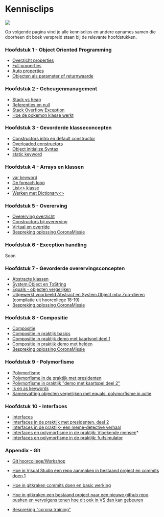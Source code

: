 # Kennisclips

![](../assets/infoclip.png)

Op volgende pagina vind je alle kennisclips en andere opnames samen die doorheen dit boek verspreid staan bij de relevante hoofdstukken.



### Hoofdstuk 1 - Object Oriented Programming

* [Overzicht properties](https://ap.cloud.panopto.eu/Panopto/Pages/Viewer.aspx?id=34e326ab-5ee3-4e36-8880-ab6100c13715)
* [Full properties](https://ap.cloud.panopto.eu/Panopto/Pages/Viewer.aspx?id=a9c712ba-5788-4121-aff9-ab6100c3d1ed)
* [Auto properties](https://ap.cloud.panopto.eu/Panopto/Pages/Viewer.aspx?id=9eb70ee5-402d-4c6d-b880-ab6100c5291d)
* [Objecten als parameter of returnwaarde](https://ap.cloud.panopto.eu/Panopto/Pages/Viewer.aspx?id=8dbbc3f8-56ed-4657-82a7-ab7400e422bc)

### Hoofdstuk 2 - Geheugenmanagement

* [Stack vs heap](https://ap.cloud.panopto.eu/Panopto/Pages/Viewer.aspx?id=bf7ea9bc-7469-446b-b226-ab5e008085a8)
* [Referenties en null](https://ap.cloud.panopto.eu/Panopto/Pages/Viewer.aspx?id=49247267-d9db-411a-8de6-ab5e0084792a)
* [Stack Overflow Exception](https://ap.cloud.panopto.eu/Panopto/Pages/Viewer.aspx?id=640a52f0-9ea0-42fc-b1f6-ab7a0093eda6)
* [Hoe de pokemon klasse werkt](https://ap.cloud.panopto.eu/Panopto/Pages/Viewer.aspx?id=245f5d03-dbe4-49d9-b9e9-ab720084b984)

### Hoofdstuk 3 - Gevorderde klasseconcepten

* [Constructors intro en default constructor](https://ap.cloud.panopto.eu/Panopto/Pages/Viewer.aspx?id=8d9b4ad8-2732-47e7-8972-ab7a00935196)
* [Overloaded constructors](https://ap.cloud.panopto.eu/Panopto/Pages/Viewer.aspx?id=24f83488-a058-4898-b34d-ab7a0097f165)
* [Object initialize Syntax](https://ap.cloud.panopto.eu/Panopto/Pages/Viewer.aspx?id=8f1ceebc-9f02-4593-84da-ab7a0099bf99)
* [static keyword](https://ap.cloud.panopto.eu/Panopto/Pages/Viewer.aspx?id=04805e97-94e8-4593-b30c-ab750089ffa6)

### Hoofdstuk 4 - Arrays en klassen

* [var keyword](https://ap.cloud.panopto.eu/Panopto/Pages/Viewer.aspx?id=8ba39f71-889e-4e48-9f3b-ab750087d034)
* [De foreach loop](https://ap.cloud.panopto.eu/Panopto/Pages/Viewer.aspx?id=e268b0f3-5226-4279-a69c-ab7500892031)
* [List<> klasse](https://ap.cloud.panopto.eu/Panopto/Pages/Viewer.aspx?id=ac1bfe58-b55b-4e7e-98f3-ab7a009085bc)
* [Werken met Dictionary<>](https://ap.cloud.panopto.eu/Panopto/Pages/Viewer.aspx?id=43e5eb65-6b40-4539-892e-ab9f0093b774)

### Hoofdstuk 5 - Overerving
* [Overerving overzicht](https://ap.cloud.panopto.eu/Panopto/Pages/Viewer.aspx?id=c8b828c5-87c0-4339-a61c-ab7c00aef24d)
* [Constructors bij overerving](https://ap.cloud.panopto.eu/Panopto/Pages/Viewer.aspx?id=a83a530e-11ff-47eb-b4cf-ab7c00b75401)
* [Virtual en override](https://ap.cloud.panopto.eu/Panopto/Pages/Viewer.aspx?id=d549422d-eb27-4dd5-8154-ab7c00ba0728)
* [Bespreking oplossing CoronaMissie](https://ap.cloud.panopto.eu/Panopto/Pages/Viewer.aspx?id=2cb2acdb-d5f9-4ff4-aa9d-abb1008f7b70)

### Hoofdstuk 6 - Exception handling
Soon

### Hoofdstuk 7 - Gevorderde overervingsconcepten
* [Abstracte klassen](https://ap.cloud.panopto.eu/Panopto/Pages/Viewer.aspx?id=a6f513b8-e299-4118-986d-ab7c00e47861)
* [System.Object en ToString](https://ap.cloud.panopto.eu/Panopto/Pages/Viewer.aspx?id=00cad992-7714-4051-a992-ab7d0093864b)
* [Equals - objecten vergelijken](https://ap.cloud.panopto.eu/Panopto/Pages/Viewer.aspx?id=c18b27c9-ad5a-444b-9695-ab7d00c2c3d9)
* [Uitgewerkt voorbeeld Abstract en System.Object mbv Zoo-dieren](https://ap.cloud.panopto.eu/Panopto/Pages/Viewer.aspx?id=e0c0f796-de77-4930-bcb6-ab8d00ce0c24) (compilatie uit hoorcollege 18-19)
* [Bespreking oplossing CoronaMissie](https://ap.cloud.panopto.eu/Panopto/Pages/Viewer.aspx?id=736abb9f-5971-4920-a031-abad00ca02bc)

### Hoofdstuk 8 - Compositie
* [Compositie](https://ap.cloud.panopto.eu/Panopto/Pages/Viewer.aspx?id=799210db-6683-49f1-afba-ab9d00cf6792)
* [Compositie in praktijk basics](https://ap.cloud.panopto.eu/Panopto/Pages/Viewer.aspx?id=26d08209-4de8-40b5-b5cc-ab9d00d33aa5)
* [Compositie in praktijk demo met kaartspel deel 1](https://ap.cloud.panopto.eu/Panopto/Pages/Viewer.aspx?id=d9c2280d-7b1d-4a83-8851-ab9d00e13cca)
* [Compositie in praktijk demo met helden](https://ap.cloud.panopto.eu/Panopto/Pages/Viewer.aspx?id=235d6b90-d246-4529-a911-ab9d00db6f56)
* [Bespreking oplossing CoronaMissie](https://ap.cloud.panopto.eu/Panopto/Pages/Viewer.aspx?id=81e976c8-d865-4cfa-9851-abad0107f367)

### Hoofdstuk 9 - Polymorfisme
* [Polymorfisme](https://ap.cloud.panopto.eu/Panopto/Pages/Viewer.aspx?id=6bc13cf3-83d0-449d-9d8f-ab7d00c5a021)
* [Polymorfisme in de praktijk met presidenten](https://ap.cloud.panopto.eu/Panopto/Pages/Viewer.aspx?id=06305096-bee1-466a-9b70-aba700860b64)
* [Polymorfisme in praktijk "demo met kaartspel deel 2"](https://ap.cloud.panopto.eu/Panopto/Pages/Viewer.aspx?id=a1009330-272d-4978-a078-aba2012ab2b8)
* [Is en as keywords](https://ap.cloud.panopto.eu/Panopto/Pages/Viewer.aspx?id=aba3bca4-ed3a-4067-a611-ab7d00cc2178)
* [Samenvatting objecten vergelijken met equals: polymorfisme in actie](https://ap.cloud.panopto.eu/Panopto/Pages/Viewer.aspx?id=b705422d-db2d-420a-bcda-aba700fd9336)

### Hoofdstuk 10 - Interfaces

* [Interfaces](https://ap.cloud.panopto.eu/Panopto/Pages/Viewer.aspx?id=6c32cd08-980c-4fe1-9be8-aba40101be31)
* [Interfaces in de praktijk met presidenten, deel 2](https://ap.cloud.panopto.eu/Panopto/Pages/Viewer.aspx?id=1df92edd-ba85-42f4-bdd0-abac0149cc10)
* [Interfaces in de praktijk- een meme-detective verhaal](https://ap.cloud.panopto.eu/Panopto/Pages/Viewer.aspx?id=2ace92d8-27c8-4b3a-9a3d-abac014a15a9)
* [Interfaces en polymorfisme in de praktijk: Vloekende mensen](https://ap.cloud.panopto.eu/Panopto/Pages/Viewer.aspx?id=01040bf2-b14d-407f-b186-abad00b66540)* 
* [Interfaces en polymorfisme in de praktijk: fuifsimulator](https://ap.cloud.panopto.eu/Panopto/Pages/Viewer.aspx?id=1827a908-a435-4d89-ae7a-aa4c00911c87)


### Appendix - Git

* [Git hoorcollege/Workshop](https://ap.cloud.panopto.eu/Panopto/Pages/Viewer.aspx?id=e792a44a-98ee-43d4-a466-ab5d00900024)
* [Hoe in Visual Studio een repo aanmaken in bestaand project en commits doen 1](https://ap.cloud.panopto.eu/Panopto/Pages/Viewer.aspx?id=8d1f333b-8f7d-4104-b64f-ab5d00acbae7)  
* [Hoe in gitkraken commits doen en basic werking](https://ap.cloud.panopto.eu/Panopto/Pages/Viewer.aspx?id=fd78d6a1-0a85-437b-a76a-ab5d00ad8ac0) 
* [Hoe in gitkraken een bestaand project naar een nieuwe github repo pushen en vervolgens tonen hoe dit ook in VS dan kan gebeuren](https://ap.cloud.panopto.eu/Panopto/Pages/Viewer.aspx?id=34e78069-e1fe-4e08-801b-ab5d00b05f46) 

* [Bespreking "corona training"](https://ap.cloud.panopto.eu/Panopto/Pages/Viewer.aspx?id=ca8a4561-20f1-429b-9787-ab8400fca88c)